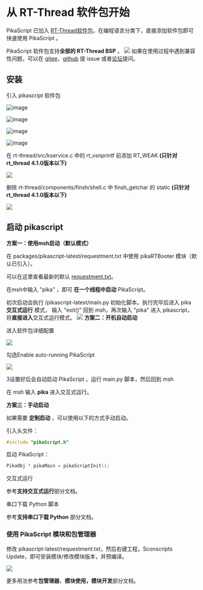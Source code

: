# 从 RT-Thread 软件包开始

PikaScript 已加入 [RT-Thread软件包](https://packages.rt-thread.org/detail.html?package=pikascript)，在编程语言分类下，直接添加软件包即可快速使用 PikaScript 。

PikaScript 软件包支持**全部的 RT-Thread BSP** 。
![](assets/1638840464842-02580253-48dc-4dcc-94a4-e62f1b596b38.png)
如果在使用过程中遇到兼容性问题，可以在 [gitee](https://gitee.com/Lyon1998/pikascript)，[github](https://github.com/pikasTech/pikascript) 提 issue 或者[论坛](https://whycan.com/f_55.html)提问。

## 安装

   引入 pikascript 软件包

   ![image](assets/159112436-d8814770-0e86-4016-a529-7053d7256df9.png)

   ![image](assets/159112451-20335611-fb55-42da-b1ec-c6e9878333b3.png)

   ![image](assets/159112459-36030f2a-69f7-4e8f-8b3f-57011eaff82b.png)

   ![image](assets/159112482-378a549c-fb3b-4be6-b72e-a02b8e1217f3.png)

   在 rt-thread/src/kservice.c 中的 rt_vsnprintf 前添加 RT_WEAK **(只针对rt_thread 4.1.0版本以下)**

![](assets/1639103607485-f33b48f8-a127-4612-9c4a-e2094ec5d79e.png)

   删除 rt-thread/components/finsh/shell.c 中 finsh_getchar 的 static **(只针对rt_thread 4.1.0版本以下)**

![](assets/1639103788555-fcf1c31c-386f-4baf-b1d0-4f3016af32bc.png)

## 启动 pikascript

**方案一：使用msh启动（默认模式）**

   在 packages/pikascript-latest/requestment.txt 中使用 pikaRTBooter 模块（默认已引入）。

可以在这里查看最新的默认 [requestment.txt](https://gitee.com/Lyon1998/pikascript/blob/master/port/rt-thread/requestment.txt)。

   在msh中输入 "pika" ，即可 **在一个线程中启动** PikaScript。

初次启动会执行 /pikascript-latest/main.py 初始化脚本。执行完毕后进入 pika **交互式运行** 模式，
输入 "exit()" 回到 msh，再次输入 "pika" 进入 pikascript，将**直接进入**交互式运行模式。
![](assets/1639058943232-9f0e0f78-0c8e-4b80-9283-6113c2450edf.png)
**方案二：开机自动启动**

   进入软件包详细配置

![](assets/1639184483048-498f471e-cae7-4b6f-ad94-c1b5149d621c.png)

   勾选Enable auto-running PikaScript

![](assets/1639184596044-a85902ac-601c-49b6-b2e5-3d20bd55ce81.png)

   3设置好后会自动启动 PikaScript ，运行 main.py 脚本，然后回到 msh

在 msh 输入 **pika** 进入交互式运行。

**方案三：手动启动**

如果需要 **定制启动** ，可以使用以下的方式手动启动。

   引入头文件：
```c
#include "pikaScript.h"
```
 启动 PikaScript：
```c
PikaObj * pikaMain = pikaScriptInit();
```

   交互式运行

参考**支持交互式运行**部分文档。

   串口下载 Python 脚本

参考**支持串口下载 Python** 部分文档。

### 使用 PikaScript 模块和包管理器

   修改 pikascript-latest/requestment.txt，然后右键工程，Sconscripts Update，即可安装模块/修改模块版本，并预编译。

![](assets/1639531121038-abc40292-62fe-4a30-b074-7101714f6db7.jpeg)


更多用法参考**包管理器**，**模块使用，模块开发**部分文档。
